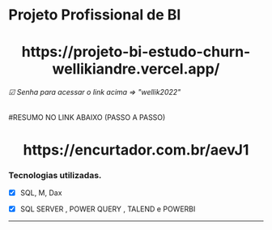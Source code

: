 # Projeto Profissional de BI
<h1 align="center">
https://projeto-bi-estudo-churn-wellikiandre.vercel.app/
<h6> ☑ Senha para acessar o link acima => "wellik2022"</h6>
</h1>
#RESUMO NO LINK ABAIXO (PASSO A PASSO)
<h1 align="center">
https://encurtador.com.br/aevJ1

</h1>

### Tecnologias utilizadas.
- [x] SQL, M, Dax
- [x] SQL SERVER , POWER QUERY , TALEND e POWERBI



<div align="center">
  
</div>
<hr />